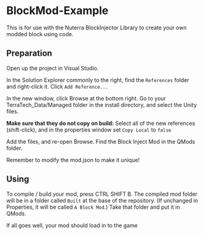 # BlockMod-Example
This is for use with the Nuterra BlockInjector Library to create your own modded block using code.

## Preparation
Open up the project in Visual Studio.

In the Solution Explorer commonly to the right, find the `References` folder and right-click it. Click `Add Reference...`

In the new window, click Browse at the bottom right. Go to your TerraTech_Data/Managed folder in the install directory, and select the Unity files.

**Make sure that they do not copy on build:** Select all of the new references (shift-click), and in the properties window set `Copy Local` to `false`

Add the files, and re-open Browse. Find the Block Inject Mod in the QMods folder.

Remember to modify the mod.json to make it unique!

## Using
To compile / build your mod, press CTRL SHIFT B.
The compiled mod folder will be in a folder called `Built` at the base of the repository. (If unchanged in Properties, it will be called `A Block Mod`.) Take that folder and put it in QMods.

If all goes well, your mod should load in to the game
